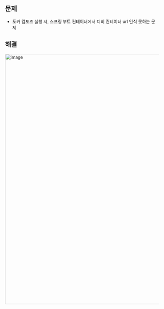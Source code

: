 ## 문제 
- 도커 컴포즈 실행 시, 스프링 부트 컨테이너에서 디비 컨테이너 url 인식 못하는 문제

## 해결
<img width="820" alt="image" src="https://user-images.githubusercontent.com/61215550/198989393-7db79940-5c5a-4a59-86b3-153cc62b5922.png">

